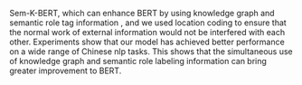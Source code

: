 Sem-K-BERT, which can enhance BERT by using knowledge graph and semantic role tag information , and we used location coding to ensure that the normal work of external information would not be interfered with each other. Experiments show that our model has achieved better performance on a wide range of Chinese nlp tasks. This shows that the simultaneous use of knowledge graph and semantic role labeling information can bring greater improvement to BERT.
